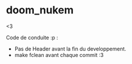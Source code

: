 # doom_nukem
&lt;3

Code de conduite :p :
- Pas de Header avant la fin du developpement.
- make fclean avant chaque commit :3